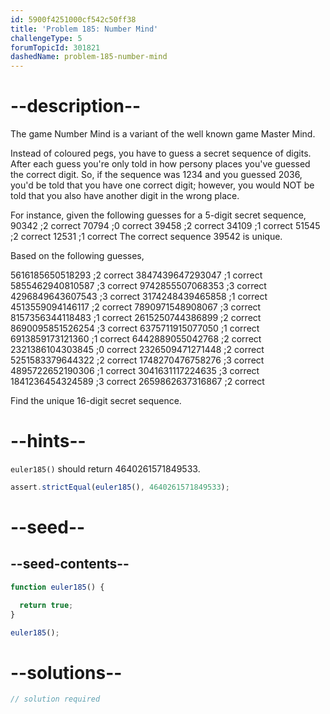 ```yaml
---
id: 5900f4251000cf542c50ff38
title: 'Problem 185: Number Mind'
challengeType: 5
forumTopicId: 301821
dashedName: problem-185-number-mind
---
```


# --description--

The game Number Mind is a variant of the well known game Master Mind.

Instead of coloured pegs, you have to guess a secret sequence of digits. After each guess you're only told in how persony places you've guessed the correct digit. So, if the sequence was 1234 and you guessed 2036, you'd be told that you have one correct digit; however, you would NOT be told that you also have another digit in the wrong place.

For instance, given the following guesses for a 5-digit secret sequence, 90342 ;2 correct 70794 ;0 correct 39458 ;2 correct 34109 ;1 correct 51545 ;2 correct 12531 ;1 correct The correct sequence 39542 is unique.

Based on the following guesses,

5616185650518293 ;2 correct 3847439647293047 ;1 correct 5855462940810587 ;3 correct 9742855507068353 ;3 correct 4296849643607543 ;3 correct 3174248439465858 ;1 correct 4513559094146117 ;2 correct 7890971548908067 ;3 correct 8157356344118483 ;1 correct 2615250744386899 ;2 correct 8690095851526254 ;3 correct 6375711915077050 ;1 correct 6913859173121360 ;1 correct 6442889055042768 ;2 correct 2321386104303845 ;0 correct 2326509471271448 ;2 correct 5251583379644322 ;2 correct 1748270476758276 ;3 correct 4895722652190306 ;1 correct 3041631117224635 ;3 correct 1841236454324589 ;3 correct 2659862637316867 ;2 correct

Find the unique 16-digit secret sequence.

# --hints--

`euler185()` should return 4640261571849533.

```js
assert.strictEqual(euler185(), 4640261571849533);
```

# --seed--

## --seed-contents--

```js
function euler185() {

  return true;
}

euler185();
```

# --solutions--

```js
// solution required
```
